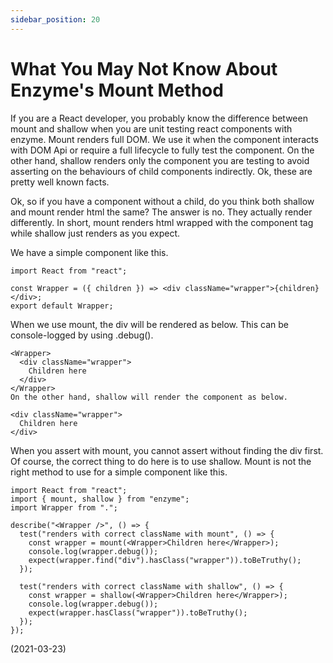 ```yaml
---
sidebar_position: 20
---
```


# What You May Not Know About Enzyme's Mount Method

If you are a React developer, you probably know the difference between mount and shallow when you are unit testing react components with enzyme. Mount renders full DOM. We use it when the component interacts with DOM Api or require a full lifecycle to fully test the component. On the other hand, shallow renders only the component you are testing to avoid asserting on the behaviours of child components indirectly. Ok, these are pretty well known facts.

Ok, so if you have a component without a child, do you think both shallow and mount render html the same? The answer is no. They actually render differently. In short, mount renders html wrapped with the component tag while shallow just renders as you expect.

We have a simple component like this.

```tsx
import React from "react";

const Wrapper = ({ children }) => <div className="wrapper">{children}</div>;
export default Wrapper;
```

When we use mount, the div will be rendered as below. This can be console-logged by using .debug().

```tsx
<Wrapper>
  <div className="wrapper">
    Children here
  </div>
</Wrapper>
On the other hand, shallow will render the component as below.

<div className="wrapper">
  Children here
</div>
```

When you assert with mount, you cannot assert without finding the div first. Of course, the correct thing to do here is to use shallow. Mount is not the right method to use for a simple component like this.

```tsx
import React from "react";
import { mount, shallow } from "enzyme";
import Wrapper from ".";

describe("<Wrapper />", () => {
  test("renders with correct className with mount", () => {
    const wrapper = mount(<Wrapper>Children here</Wrapper>);
    console.log(wrapper.debug());
    expect(wrapper.find("div").hasClass("wrapper")).toBeTruthy();
  });

  test("renders with correct className with shallow", () => {
    const wrapper = shallow(<Wrapper>Children here</Wrapper>);
    console.log(wrapper.debug());
    expect(wrapper.hasClass("wrapper")).toBeTruthy();
  });
});
```

(2021-03-23)
